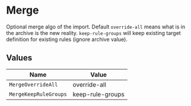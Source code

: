 # Merge

Optional merge algo of the import. Default `override-all` means what is in the archive is the new reality. `keep-rule-groups` will keep existing target definition for existing rules (ignore archive value).


## Values

| Name                  | Value                 |
| --------------------- | --------------------- |
| `MergeOverrideAll`    | override-all          |
| `MergeKeepRuleGroups` | keep-rule-groups      |